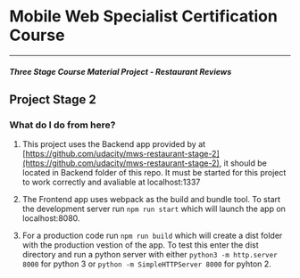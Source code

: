# Mobile Web Specialist Certification Course
---
#### _Three Stage Course Material Project - Restaurant Reviews_

## Project Stage 2

### What do I do from here?

1. This project uses the Backend app provided by at [https://github.com/udacity/mws-restaurant-stage-2](https://github.com/udacity/mws-restaurant-stage-2), it should be located in Backend folder of this repo. It must be started for this project to work correctly and avaliable at localhost:1337

2. The Frontend app uses webpack as the build and bundle tool. To start the development server run `npm run start` which will launch the app on localhost:8080.

3. For a production code run `npm run build` which will create a dist folder with the production vestion of the app. To test this enter the dist directory and run a python server with either `python3 -m http.server 8000` for python 3 or `python -m SimpleHTTPServer 8000` for pyhton 2.
